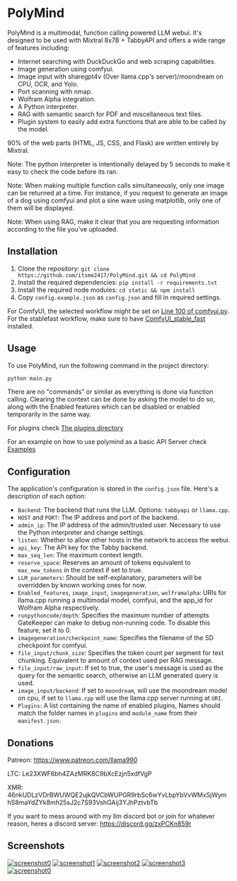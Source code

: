 # PolyMind

PolyMind is a multimodal, function calling powered LLM webui. It's designed to be used with Mixtral 8x7B + TabbyAPI and offers a wide range of features including:

- Internet searching with DuckDuckGo and web scraping capabilities.
- Image generation using comfyui.
- Image input with sharegpt4v (Over llama.cpp's server)/moondream on CPU, OCR, and Yolo.
- Port scanning with nmap.
- Wolfram Alpha integration.
- A Python interpreter.
- RAG with semantic search for PDF and miscellaneous text files.
- Plugin system to easily add extra functions that are able to be called by the model.

90% of the web parts (HTML, JS, CSS, and Flask) are written entirely by Mixtral.

Note: The python interpreter is intentionally delayed by 5 seconds to make it easy to check the code before its ran.

Note: When making multiple function calls simultaneously, only one image can be returned at a time. For instance, if you request to generate an image of a dog using comfyui and plot a sine wave using matplotlib, only one of them will be displayed.

Note: When using RAG, make it clear that you are requesting information according to the file you've uploaded.

## Installation
1. Clone the repository: `git clone https://github.com/itsme2417/PolyMind.git && cd PolyMind`
2. Install the required dependencies: `pip install -r requirements.txt`
3. Install the required node modules: `cd static && npm install`
4. Copy `config.example.json` as `config.json` and fill in required settings.

For ComfyUI, the selected workflow might be set on [Line 100 of comfyui.py](https://github.com/itsme2417/PolyMind/blob/main/comfyui.py#L100). For the stablefast workflow, make sure to have [ComfyUI_stable_fast](https://github.com/gameltb/ComfyUI_stable_fast) installed.
## Usage

To use PolyMind, run the following command in the project directory:

```bash
python main.py
```
There are no "commands" or similar as everything is done via function calling. Clearing the context can be done by asking the model to do so, along with the Enabled features which can be disabled or enabled temporarily in the same way.

For plugins check [The plugins directory](https://github.com/itsme2417/PolyMind/tree/main/plugins)

For an example on how to use polymind as a basic API Server check [Examples](https://github.com/itsme2417/PolyMind/tree/main/examples/discord_bot)

## Configuration

The application's configuration is stored in the `config.json` file. Here's a description of each option:

- `Backend`: The backend that runs the LLM. Options: `tabbyapi` or `llama.cpp`.
- `HOST` and `PORT`: The IP address and port of the backend.
- `admin_ip`: The IP address of the admin/trusted user. Necessary to use the Python interpreter and change settings.
- `listen`: Whether to allow other hosts in the network to access the webui.
- `api_key`: The API key for the Tabby backend.
- `max_seq_len`: The maximum context length.
- `reserve_space`: Reserves an amount of tokens equivalent to `max_new_tokens` in the context if set to true.
- `LLM_parameters`: Should be self-explanatory, parameters will be overridden by known working ones for now.
- `Enabled_features`, `image_input`, `imagegeneration`, `wolframalpha`: URIs for llama.cpp running a multimodal model, comfyui, and the app_id for Wolfram Alpha respectively.
- `runpythoncode/depth`: Specifies the maximum number of attempts GateKeeper can make to debug non-running code. To disable this feature, set it to 0.
- `imagegeneration/checkpoint_name`: Specifies the filename of the SD checkpoint for comfyui.
- `file_input/chunk_size`: Specifies the token count per segment for text chunking. Equivalent to amount of context used per RAG message.
- `file_input/raw_input`: If set to true, the user's message is used as the query for the semantic search, otherwise an LLM generated query is used.
- `image_input/backend`: If set to `moondream`, will use the moondream model on cpu, if set to `llama.cpp` will use the llama.cpp server running at `URI`.
- `Plugins`: A list containing the name of enabled plugins, Names should match the folder names in `plugins` and `module_name` from their `manifest.json`. 
## Donations

Patreon: https://www.patreon.com/llama990

LTC: Le23XWF6bh4ZAzMRK8C9bXcEzjn5xdfVgP

XMR: 46nkUDLzVDrBWUWQE2ujkQVCbWUPGR9rbSc6wYvLbpYbVvWMxSjWymhS8maYdZYk8mh25sJ2c7S93VshGAij3YJhPztvbTb

If you want to mess around with my llm discord bot or join for whatever reason, heres a discord server:
https://discord.gg/zxPCKn859r

## Screenshots
[![screenshot0](/images/thumb.screenshot0.png)](/images/screenshot0.png)
[![screenshot1](/images/thumb.screenshot1.png)](/images/screenshot1.png)
[![screenshot2](/images/thumb.screenshot2.png)](/images/screenshot2.png)
[![screenshot3](/images/thumb.screenshot3.png)](/images/screenshot3.png)
[![screenshot0](/images/thumb.screenshot4.png)](/images/screenshot4.png)